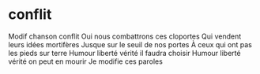# conflit
Modif chanson conflit
Oui nous combattrons ces cloportes
Qui vendent leurs idées mortifères
Jusque sur le seuil de nos portes
À ceux qui ont pas les pieds sur terre
Humour liberté vérité il faudra choisir
Humour liberté vérité on peut en mourir 
Je modifie ces paroles